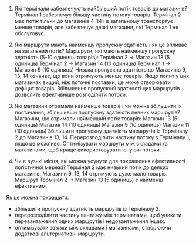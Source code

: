 1. Які термінали забезпечують найбільший потік товарів до магазинів?
Термінал 1 забезпечує більшу частину потоку товарів.
Термінал 2 має потік тільки до магазинів 4–14 і в загальному транспортує менше товарів, але забезпечує деякі магазини, які Термінал 1 не обслуговує.

2. Які маршрути мають найменшу пропускну здатність і як це впливає на загальний потік?
Маршрути, які мають найменшу пропускну здатність (5-10 одиниць товарів):
Термінал 2 → Магазин 13 (5 одиниць)
Термінал 2 → Магазин 14 (10 одиниць)
Термінал 1 → Магазин 9 (10 одиниць)
Низька пропускна здатність до Магазинів 9, 13, 14 означає, що вони отримують менше товарів. Якщо попит у цих магазинах вищий, ніж поточні поставки, це може створювати дефіцит товарів. Збільшення пропускної здатності цих маршрутів дозволить ефективніше розподілити потоки.

3. Які магазини отримали найменше товарів і чи можна збільшити їх постачання, збільшивши пропускну здатність певних маршрутів?
Магазини, що отримали найменший потік товарів:
Магазин 13 (5 одиниць)
Магазин 14 (10 одиниць)
Магазин 9 (10 одиниць)
Магазин 11 (10 одиниць)
Збільшити пропускну здатність маршрутів із Терміналу 2 до Магазинів 13, 14.
Перерозподілити частину потоку з Терміналу 1, якщо це можливо. Оптимізувати маршрути між складами та магазинами, щоб краще використовувати існуючі потоки.

4. Чи є вузькі місця, які можна усунути для покращення ефективності логістичної мережі?
Термінал 2 має низький потік до деяких магазинів.
Магазини 9, 13, 14 отримують дуже мало товарів.
Маршрут Термінал 2 → Магазин 13 (5 одиниць) є найменш ефективним.

Як це можна покращити:
- збільшити пропускну здатність маршрутів із Терміналу 2.
- перерозподілити частину вантажу між терміналами, щоб уникати перевантаження одних маршрутів і недовантаження інших.
- оптимізувати зв’язки між складами і магазинами, створюючи додаткові альтернативні маршрути.
